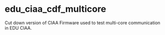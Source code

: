 # edu_ciaa_cdf_multicore
Cut down version of CIAA Firmware used to test multi-core communication in EDU CIAA. 
